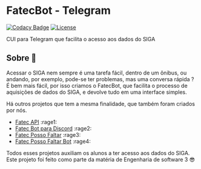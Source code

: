 # FatecBot - Telegram

[![Codacy Badge](https://api.codacy.com/project/badge/Grade/3a96b4937e2d47be8da54e26a0a7e8e9)](https://www.codacy.com/app/M3nin0/FatecBot?utm_source=github.com&amp;utm_medium=referral&amp;utm_content=IHCF/FatecBot&amp;utm_campaign=Badge_Grade)
[![License](https://img.shields.io/badge/License-BSD%202--Clause-orange.svg)](https://opensource.org/licenses/BSD-2-Clause)

CUI para Telegram que facilita o acesso aos dados do SIGA

## Sobre :speech_balloon:

Acessar o SIGA nem sempre é uma tarefa fácil, dentro de um ônibus, ou andando, por exemplo, pode-se ter problemas, mas uma conversa rápida ? É bem mais fácil, por isso criamos o FatecBot, que facilita o processo de aquisições de dados do SIGA, e devolve tudo em uma interface simples.

Há outros projetos que tem a mesma finalidade, que também foram criados por nós.

- [Fatec API](https://github.com/filipemeneses/fatec-api) :rage1:
- [Fatec Bot para Discord](https://github.com/M3nin0/fatec-bot) :rage2:
- [Fatec Posso Faltar](https://github.com/filipemeneses/fatec-posso-faltar) :rage3:
- [Fatec Posso Faltar Bot](https://github.com/IHCF/posso-faltar-bot) :rage4:

Todos esses projetos auxiliam os alunos a ter acesso aos dados do SIGA. Este projeto foi feito como parte da matéria de Engenharia de software 3 :sunglasses:
